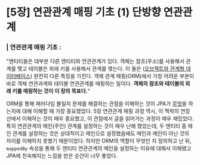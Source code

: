 # [5장] 연관관계 매핑 기초 (1) 단방향 연관관계

### | 연관관계 매핑 기초 : 

"엔티티들은 대부분 다른 엔티티와 연관관계가 있다. 객체는 참조(주소)를 사용해서 관계를 맺고 테이블은 외래 키를 사용해서 관계를 맺는다. 이 둘은 (<u>오브젝트와 관계형 데이터베이스</u>) 완전히 다른 특징을 가진다. 객체 관계 매핑(ORM)에서 가장 어려운 부분이 바로 객체 연관과계와 테이블 연관관계를 매핑하는 일이다. **객체의 참조와 테이블의 외래 키를 매핑하는 것이 이 장의 목표다.**" 

ORM을 통해 패러다임 불일치 문제를 해결하는 관점을 이해하는 것이 JPA가 <u>무엇</u>을 하는지에 대해 이해할 때 가장 중요했었다. 5장 연관관계 매핑 과정 역시, 이 맥락의 연장선에서 이해하는 것이 매우 중요했고, 이 관점에서 글을 읽어가는 과정이 매우 재밌었다. 특히 연관관계의 메인(주인) 관계를 설정하는 것이 매우 난해 했었는데, 두 엔티티 중 메인 관계를 설정하는 것은 상대적이고 메인으로 설정했음에도 메인과 메인이 아닌 것의 차이를 이해하지 못했기 때문이었다. 하지만 ORM의 역할이 무엇인 지 정의하고 난 뒤, `mappedBy` 속성을 통해 두 엔티티 연관관계의 메인을 설정하는 이유에 대해서 이해됐고 JPA에 친숙해지는 느낌을 받은 순간이 너무 좋았다. 



